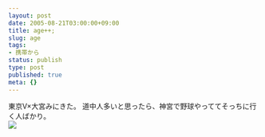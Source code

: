 ```yaml
---
layout: post
date: 2005-08-21T03:00:00+09:00
title: age++;
slug: age
tags:
- 携帯から
status: publish
type: post
published: true
meta: {}
---
```

<div class="caption">東京V×大宮みにきた。
道中人多いと思ったら、神宮で野球やっててそっちに行く人ばかり。
</div>
<div class="photo"><img src="/images/uploads/blog-photo-1124618196.41-0.jpg" /></div>
